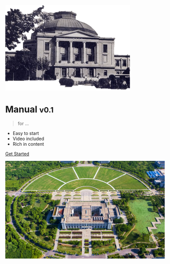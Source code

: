  ![](_images\school.png)

# Manual <small>v0.1</small>

> for ...

- Easy to start
- Video included
- Rich in content

[Get Started](README.md)

![](_images/bg.png)